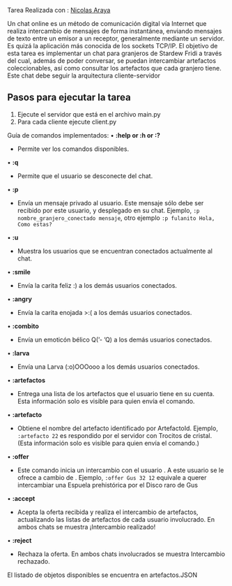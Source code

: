 Tarea Realizada con : [Nicolas Araya](https://github.com/NicolasAraya932)

Un chat online es un método de comunicación digital vía Internet que realiza intercambio de mensajes de forma instantánea, enviando mensajes de texto entre un emisor a un receptor, generalmente
mediante un servidor. Es quizá la aplicación más conocida de los sockets TCP/IP.
El objetivo de esta tarea es implementar un chat para granjeros de Stardew Fridi a través del cual, además de poder conversar, se puedan intercambiar artefactos coleccionables, 
así como consultar los artefactos que cada granjero tiene. Este chat debe seguir la arquitectura cliente-servidor

## Pasos para ejecutar la tarea
1) Ejecute el servidor que está en el archivo main.py
2) Para cada cliente ejecute client.py

Guía de comandos implementados:
• **:help or :h or :?** 
  - Permite ver los comandos disponibles.

• **:q** 
  - Permite que el usuario se desconecte del chat.
    
• **:p <Identificador> <Mensaje>**
  - Envía un mensaje privado al usuario. Este mensaje sólo debe ser recibido por este usuario, y desplegado en su chat. Ejemplo, `:p nombre_granjero_conectado mensaje`, otro ejemplo `:p fulanito Hola, Como estas?`
             
• **:u** 
  - Muestra los usuarios que se encuentran conectados actualmente al chat.
     
• **:smile** 
  - Envía la carita feliz :) a los demás usuarios conectados.
     
• **:angry** 
  - Envía la carita enojada >:( a los demás usuarios conectados. 

• **:combito** 
  - Envía un emoticón bélico Q(’- ’Q) a los demás usuarios conectados. 

• **:larva** 
  - Envía una Larva (:o)OOOooo a los demás usuarios conectados.
    
• **:artefactos**
  - Entrega una lista de los artefactos que el usuario tiene en su cuenta. Esta información solo es visible para quien envía el comando.

• **:artefacto <ArtefactoId>**
  - Obtiene el nombre del artefacto identificado por ArtefactoId. Ejemplo, `:artefacto 22` es respondido por el servidor con Trocitos de cristal. (Esta información solo es visible para quien envía el comando.)

• **:offer <Identificador> <MiArtefactoId> <SuArtefactoId>**
  - Este comando inicia un intercambio con el usuario <Identificador>. A este usuario se le ofrece <MiArtefactoId> a cambio de <SuArtefactoId>. Ejemplo, `:offer Gus 32 12` equivale a querer intercambiar una Espuela prehistórica por el Disco raro de Gus

• **:accept**
  - Acepta la oferta recibida y realiza el intercambio de artefactos, actualizando las listas de artefactos de cada usuario involucrado. En ambos chats se muestra ¡Intercambio realizado!

• **:reject**
  - Rechaza la oferta. En ambos chats involucrados se muestra Intercambio rechazado.

El listado de objetos disponibles se encuentra en  artefactos.JSON
